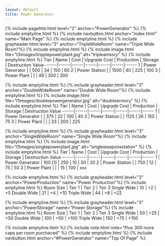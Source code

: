```yaml
---
layout: default
title: Power Generator
---
```

{% include pagetitle.html level="2" anchor="PowerGenerator" %}
{% include emptyline.html %}
{% include navbutton.html anchor="index.html" name="Main Page" %}
{% include emptyline.html %}
{% include grayheader.html level="3" anchor="TripleWideRoom" name="Triple Wide Room"%}
{% include emptyline.html %}
{% include image.html file="t3images/tripplepowerplant.jpg" alt="triplearmory" %}
{% include emptyline.html %}
Tier | Name | Cost | Upgrade Cost | Production | Storage | Destruction Value
------|------|------|------|------|------|------
1 | Power Generator | | 500 | 34 | 150 | 60
2 | Power Station | | 1500 | 40 | 225 | 100
3 | Power Plant | | | 49 | 300 | 300

{% include emptyline.html %}
{% include grayheader.html level="3" anchor="DoubleWideRoom" name="Double Wide Room"%}
{% include emptyline.html %}
{% include image.html file="t1images/doublepowergenerator.jpg" alt="doublearmory" %}
{% include emptyline.html %}
Tier | Name | Cost | Upgrade Cost | Production | Storage | Destruction Value
------|------|------|------|------|------|------
1 | Power Generator | | 375 | 22 | 100 | 40
2 | Power Station | | 1125 | 26 | 150 | 75
3 | Power Plant | | | 33 | 200 | 225


{% include emptyline.html %}
{% include grayheader.html level="3" anchor="SingleWideRoom" name="Single Wide Room"%}
{% include emptyline.html %}
{% include image.html file="t1images/singlepowerplant.jpg" alt="singleweaponsstation" %}
{% include emptyline.html %}
Tier | Name | Cost | Upgrade Cost | Production | Storage | Destruction Value
------|------|------|------|------|------|------
1 | Power Generator | 100 [1] | 250 | 10 | 50 | 20
2 | Power Station | | 750 | 12 | 75 | 50
3 | Power Plant | | | 15 | 100 | xxx

{% include emptyline.html %}
{% include grayheader.html level="3" anchor="PowerProduction" name="Power Production"%}
{% include emptyline.html %}
Room Size | Teir 1 | Teir 2 | Teir 3
Single Wide | 10 | +2 | +5
Double Wide | 21 | +4 | +10
Triple Wide | 44 | +8 | +22

{% include emptyline.html %}
{% include grayheader.html level="3" anchor="PowerStorage" name="Power Storage"%}
{% include emptyline.html %}
Room Size | Teir 1 | Teir 2 | Teir 3
Single Wide | 50 | +25 | +50
Double Wide | 100 | +50 | +100
Triple Wide | 150 | +75 | +150

{% include emptyline.html %}
{% include note.html note="Plus 300 more caps per room purchaced" %}
{% include emptyline.html %}
{% include navbutton.html anchor="#PowerGenerator" name="Top Of Page" %}
